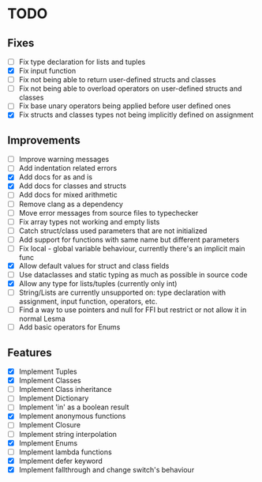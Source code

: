 # TODO

## Fixes
- [ ] Fix type declaration for lists and tuples
- [x] Fix input function
- [ ] Fix not being able to return user-defined structs and classes
- [ ] Fix not being able to overload operators on user-defined structs and classes
- [ ] Fix base unary operators being applied before user defined ones
- [x] Fix structs and classes types not being implicitly defined on assignment

## Improvements
- [ ] Improve warning messages
- [ ] Add indentation related errors
- [x] Add docs for as and is
- [x] Add docs for classes and structs
- [ ] Add docs for mixed arithmetic
- [ ] Remove clang as a dependency
- [ ] Move error messages from source files to typechecker
- [ ] Fix array types not working and empty lists
- [ ] Catch struct/class used parameters that are not initialized
- [ ] Add support for functions with same name but different parameters
- [ ] Fix local - global variable behaviour, currently there's an implicit main func
- [x] Allow default values for struct and class fields
- [ ] Use dataclasses and static typing as much as possible in source code
- [x] Allow any type for lists/tuples (currently only int)
- [ ] String/Lists are currently unsupported on: type declaration with assignment, input function, operators, etc.
- [ ] Find a way to use pointers and null for FFI but restrict or not allow it in normal Lesma
- [ ] Add basic operators for Enums

## Features
- [x] Implement Tuples
- [x] Implement Classes
- [ ] Implement Class inheritance
- [ ] Implement Dictionary
- [ ] Implement 'in' as a boolean result
- [x] Implement anonymous functions
- [ ] Implement Closure
- [ ] Implement string interpolation
- [x] Implement Enums
- [ ] Implement lambda functions
- [x] Implement defer keyword
- [x] Implement fallthrough and change switch's behaviour